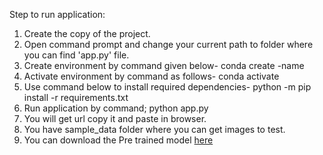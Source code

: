 Step to run application:



1.	Create the copy of the project.
2.  Open command prompt and change your current path to folder where you can find 'app.py' file.
3.  Create environment by command given below- conda create -name <environment name>
4.  Activate environment by command as follows- conda activate <environment name>
5.  Use command below to install required dependencies- python -m pip install -r requirements.txt
6.  Run application by command; python app.py
7.  You will get url copy it and paste in browser.
8.  You have sample_data folder where you can get images to test.
9.  You can download the Pre trained model [here](https://drive.google.com/drive/folders/1yMZq_HkgNmAqugs6u8EKZiqKeAnF2mef?usp=sharing)
